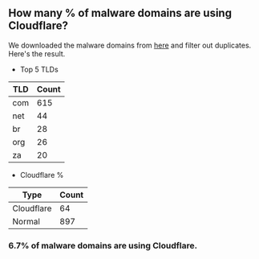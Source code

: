 ## How many % of malware domains are using Cloudflare?


We downloaded the malware domains from [here](https://urlhaus.abuse.ch) and filter out duplicates.
Here's the result.


[//]: # (start replacement)


- Top 5 TLDs

| TLD | Count |
| --- | --- |
| com | 615 |
| net | 44 |
| br | 28 |
| org | 26 |
| za | 20 |


- Cloudflare %

| Type | Count |
| --- | --- |
| Cloudflare | 64 |
| Normal | 897 |


### 6.7% of malware domains are using Cloudflare.
